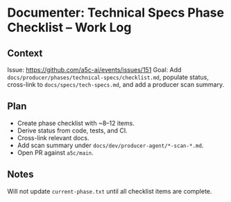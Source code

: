 # Documenter: Technical Specs Phase Checklist – Work Log

## Context

Issue: https://github.com/a5c-ai/events/issues/151
Goal: Add `docs/producer/phases/technical-specs/checklist.md`, populate status, cross-link to `docs/specs/tech-specs.md`, and add a producer scan summary.

## Plan

- Create phase checklist with ~8–12 items.
- Derive status from code, tests, and CI.
- Cross-link relevant docs.
- Add scan summary under `docs/dev/producer-agent/*-scan-*.md`.
- Open PR against `a5c/main`.

## Notes

Will not update `current-phase.txt` until all checklist items are complete.
